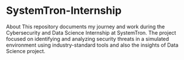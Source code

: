 # SystemTron-Internship
About This repository documents my journey and work during the Cybersecurity and Data Science Internship at SystemTron. The project focused on identifying and analyzing security threats in a simulated environment using industry-standard tools and also the insights of Data Science project.
